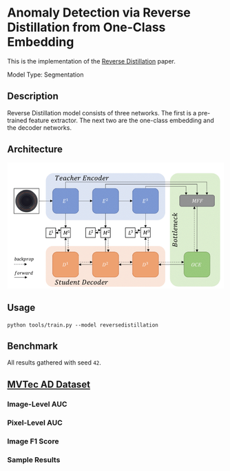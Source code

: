 # Anomaly Detection via Reverse Distillation from One-Class Embedding

This is the implementation of the [Reverse Distillation](https://arxiv.org/pdf/2201.10703v2.pdf) paper.

Model Type: Segmentation

## Description

Reverse Distillation model consists of three networks. The first is a pre-trained feature extractor. The next two are the one-class embedding and the decoder networks.


## Architecture

![Anomaly Detection via Reverse Distillation from One-Class Embedding Architecture](../../../docs/source/images/reversedistillation/architecture.png "Reverse Distillation Architecture")

## Usage

`python tools/train.py --model reversedistillation`

## Benchmark

All results gathered with seed `42`.

## [MVTec AD Dataset](https://www.mvtec.com/company/research/datasets/mvtec-ad)

### Image-Level AUC

### Pixel-Level AUC

### Image F1 Score

### Sample Results
